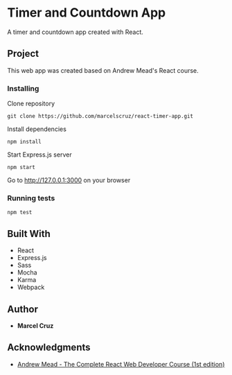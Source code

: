 # Timer and Countdown App

A timer and countdown app created with React.

## Project

This web app was created based on Andrew Mead's React course.

### Installing

Clone repository

```
git clone https://github.com/marcelscruz/react-timer-app.git
```

Install dependencies
```
npm install
```

Start Express.js server
```
npm start
```

Go to http://127.0.0.1:3000 on your browser

### Running tests

```
npm test
```

## Built With

* React
* Express.js
* Sass
* Mocha
* Karma
* Webpack

## Author

* **Marcel Cruz**

## Acknowledgments

* [Andrew Mead - The Complete React Web Developer Course (1st edition)](https://mead.io/)
